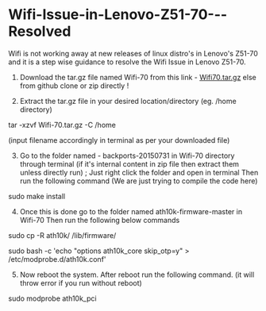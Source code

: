 # Wifi-Issue-in-Lenovo-Z51-70---Resolved

Wifi is not working away at new releases of linux distro's in Lenovo's Z51-70 and it is a step wise guidance to resolve the Wifi Issue in Lenovo Z51-70.

1. Download the tar.gz file named Wifi-70 from this link - <a href="https://1drv.ms/u/s!AhwCxtlb048AhEHjD37uuzUbkjhi" target="_blank">Wifi70.tar.gz</a> else from github clone or zip directly !

2. Extract the tar.gz file in your desired location/directory
(eg. /home directory)

tar -xzvf Wifi-70.tar.gz -C /home 

(input filename accordingly in terminal as per your downloaded file)

3. Go to the folder named - backports-20150731 in Wifi-70 directory through terminal (if it's internal content in zip file then extract them unless directly run) ; Just right click the folder and open in terminal
Then run the following command (We are just trying to compile the code here)

sudo make install

4. Once this is done go to the folder named ath10k-firmware-master in Wifi-70
Then run the following below commands

sudo cp -R ath10k/ /lib/firmware/

sudo bash -c 'echo "options ath10k_core skip_otp=y" > 
/etc/modprobe.d/ath10k.conf'

5. Now reboot the system. After reboot run the following command.
(it will throw error if you run without reboot)

sudo modprobe ath10k_pci
